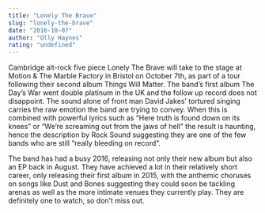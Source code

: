 ```yaml
---
title: "Lonely The Brave"
slug: "lonely-the-brave"
date: "2016-10-07"
author: "Olly Haynes"
rating: "undefined"
---
```


Cambridge alt-rock five piece Lonely The Brave will take to the stage at Motion & The Marble Factory in Bristol on October 7th, as part of a tour following their second album Things Will Matter. The band’s first album The Day’s War went double platinum in the UK and the follow up record does not disappoint. The sound alone of front man David Jakes’ tortured singing carries the raw emotion the band are trying to convey. When this is combined with powerful lyrics such as “Here truth is found down on its knees” or “We’re screaming out from the jaws of hell” the result is haunting, hence the description by Rock Sound suggesting they are one of the few bands who are still “really bleeding on record”.

The band has had a busy 2016, releasing not only their new album but also an EP back in August. They have achieved a lot in their relatively short career, only releasing their first album in 2015, with the anthemic choruses on songs like Dust and Bones suggesting they could soon be tackling arenas as well as the more intimate venues they currently play. They are definitely one to watch, so don’t miss out.
